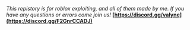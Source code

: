 _This repistory is for roblox exploiting, and all of them made by me._
_If you have any questions or errors come join us!_ **[https://discord.gg/valyne](https://discord.gg/F2GnrCCADJ)**
